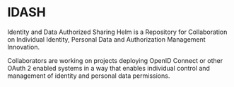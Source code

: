 # IDASH

Identity and Data Authorized Sharing Helm is a Repository for Collaboration on Individual Identity, Personal Data and Authorization Management Innovation.  

Collaborators are working on projects deploying OpenID Connect or other OAuth 2 enabled systems in a way that enables individual control and management of identity and personal data permissions.  
